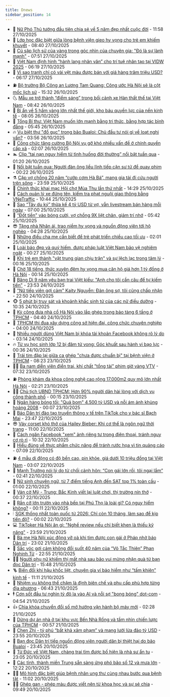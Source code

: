 ```yaml
---
title: Dnews
sidebar_position: 14
---
```


<!-- dantri-dnews:START -->
- 🤠 [Nữ Phó Thủ tướng đầu tiên chia sẻ về 5 năm đẹp nhất cuộc đời](https://dantri.com.vn/noi-vu/nu-pho-thu-tuong-dau-tien-chia-se-ve-5-nam-dep-nhat-cuoc-doi-20251027183614262.htm) - 11:58 27/10/2025
- 🌈 [Lớp học đặc biệt giữa lòng bệnh viện gieo hy vọng cho trẻ em khiếm khuyết](https://dantri.com.vn/suc-khoe/lop-hoc-dac-biet-giua-long-benh-vien-gieo-hy-vong-cho-tre-em-khiem-khuyet-20251022133519452.htm) - 08:40 27/10/2025
- 🐎 [Cú sập lịch sử của vàng trong góc nhìn của chuyên gia: &quot;Đó là sự lành mạnh&quot;](https://dantri.com.vn/kinh-doanh/cu-sap-lich-su-cua-vang-trong-goc-nhin-cua-chuyen-gia-do-la-su-lanh-manh-20251027143707892.htm) - 07:51 27/10/2025
- 👹 [Việt Nam định hình “hành lang nhân văn” cho trí tuệ nhân tạo tại VIDW 2025](https://dantri.com.vn/cong-nghe/viet-nam-dinh-hinh-hanh-lang-nhan-van-cho-tri-tue-nhan-tao-tai-vidw-2025-20251027121410090.htm) - 06:19 27/10/2025
- 🫶 [Vì sao tranh chỉ có vài vệt màu được bán với giá hàng trăm triệu USD?](https://dantri.com.vn/giai-tri/vi-sao-tranh-chi-co-vai-vet-mau-duoc-ban-voi-gia-hang-tram-trieu-usd-20251027121231403.htm) - 06:17 27/10/2025
- ⛽️ [Bộ trưởng Bộ Công an Lương Tam Quang: Công ước Hà Nội sẽ là cột mốc lịch sử](https://dantri.com.vn/thoi-su/bo-truong-bo-cong-an-luong-tam-quang-cong-uoc-ha-noi-se-la-cot-moc-lich-su-20251026222836252.htm) - 15:32 26/10/2025
- 🌜 [Mẫu xe trở thành “điểm sáng” trong bối cảnh xe Hàn thất thế tại Việt Nam](https://dantri.com.vn/o-to-xe-may/mau-xe-tro-thanh-diem-sang-trong-boi-canh-xe-han-that-the-tai-viet-nam-20251025115943757.htm) - 08:42 26/10/2025
- 💪 [Bí ẩn về 5 hầm vàng lớn nhất thế giới, kho báu quyền lực của nền kinh tế](https://dantri.com.vn/kinh-doanh/bi-an-ve-5-ham-vang-lon-nhat-the-gioi-kho-bau-quyen-luc-cua-nen-kinh-te-20251018234145141.htm) - 08:05 26/10/2025
- 🎊 [Tổng Bí thư: Việt Nam muốn lớn mạnh bằng tri thức, bằng hợp tác bình đẳng](https://dantri.com.vn/thoi-su/tong-bi-thu-viet-nam-muon-lon-manh-bang-tri-thuc-bang-hop-tac-binh-dang-20251026122153753.htm) - 05:45 26/10/2025
- 🔥 [Vụ biệt thự &quot;đổ gục&quot; trong bão Bualoi: Chủ đầu tư nói gì về loạt nghi vấn?](https://dantri.com.vn/thoi-su/vu-biet-thu-do-guc-trong-bao-bualoi-chu-dau-tu-noi-gi-ve-loat-nghi-van-20251026103027195.htm) - 03:56 26/10/2025
- 👀 [Công chức tăng cường Bộ Nội vụ gỡ khó nhiều vấn đề ở chính quyền cấp xã](https://dantri.com.vn/noi-vu/cong-chuc-tang-cuong-bo-noi-vu-go-kho-nhieu-van-de-o-chinh-quyen-cap-xa-20251026054541870.htm) - 02:07 26/10/2025
- 🏊 [Clip “tai nạn nguy hiểm từ tình huống đời thường” nổi bật tuần qua](https://dantri.com.vn/cong-nghe/clip-tai-nan-nguy-hiem-tu-tinh-huong-doi-thuong-noi-bat-tuan-qua-20251026032149209.htm) - 01:20 26/10/2025
- 🥸 [Nổi bật tuần qua: Người đàn ông liều lĩnh tiếp cận sư tử để quay phim](https://dantri.com.vn/khoa-hoc/noi-bat-tuan-qua-nguoi-dan-ong-lieu-linh-tiep-can-su-tu-de-quay-phim-20251026041812510.htm) - 00:22 26/10/2025
- ⚗️ [Cặp vợ chồng 20 năm “cướp cơm Hà Bá”, mang gia tài đi cứu người trên sông](https://dantri.com.vn/thoi-su/cap-vo-chong-20-nam-cuop-com-ha-ba-mang-gia-tai-di-cuu-nguoi-tren-song-20251024083134440.htm) - 23:59 25/10/2025
- 🐲 [Chính thức khai mạc Hội chợ Mùa Thu lần thứ nhất](https://dantri.com.vn/kinh-doanh/chinh-thuc-khai-mac-hoi-cho-mua-thu-lan-thu-nhat-20251025210300018.htm) - 14:29 25/10/2025
- 🌁 [Cách quản lý xe đứng tên, kiểm tra phạt nguội giao thông bằng VNeTraffic](https://dantri.com.vn/cong-nghe/cach-quan-ly-xe-dung-ten-kiem-tra-phat-nguoi-giao-thong-bang-vnetraffic-20251025043600724.htm) - 10:44 25/10/2025
- 🧐 [Sao “Tây du ký” thừa kế 4 tỷ USD từ vợ, vẫn livestream bán hàng mỗi ngày](https://dantri.com.vn/giai-tri/sao-tay-du-ky-thua-ke-4-ty-usd-tu-vo-van-livestream-ban-hang-moi-ngay-20251025110146192.htm) - 07:00 25/10/2025
- 👹 [“Đốt tiền&quot; vào bóng cười, vợ chồng 9X liệt chân, giảm trí nhớ](https://dantri.com.vn/suc-khoe/dot-tien-vao-bong-cuoi-vo-chong-9x-liet-chan-giam-tri-nho-20251025105121611.htm) - 05:42 25/10/2025
- 😎 [Tặng nhà Nhân ái, trao niềm hy vọng và nguồn động viên tới hộ nghèo](https://dantri.com.vn/tam-long-nhan-ai/tang-nha-nhan-ai-trao-niem-hy-vong-va-nguon-dong-vien-toi-ho-ngheo-20251025072453243.htm) - 04:28 25/10/2025
- 🤭 [Những điều cha mẹ cần biết để trẻ phát triển chiều cao tối ưu](https://dantri.com.vn/suc-khoe/nhung-dieu-cha-me-can-biet-de-tre-phat-trien-chieu-cao-toi-uu-20251024165644705.htm) - 02:01 25/10/2025
- 🦣 [Loài báo đẹp và quý hiếm, được pháp luật Việt Nam bảo vệ nghiêm ngặt](https://dantri.com.vn/khoa-hoc/loai-bao-dep-va-quy-hiem-duoc-phap-luat-viet-nam-bao-ve-nghiem-ngat-20251025032416622.htm) - 00:27 25/10/2025
- 🙉 [Khi trẻ em thành &quot;vật trung gian chịu trận&quot; và sự lệch lạc trong tâm lý](https://dantri.com.vn/phap-luat/khi-tre-em-thanh-vat-trung-gian-chiu-tran-va-su-lech-lac-trong-tam-ly-20251025004621242.htm) - 00:16 25/10/2025
- 🗽 [Chờ 18 tiếng, thức xuyên đêm hy vọng mua căn hộ giá hơn 1 tỷ đồng ở Hà Nội](https://dantri.com.vn/doi-song/cho-18-tieng-thuc-xuyen-dem-hy-vong-mua-can-ho-gia-hon-1-ty-dong-o-ha-noi-20251025010245617.htm) - 00:14 25/10/2025
- 🐻 [Băng Di 9 năm yêu bạn trai Việt kiều: &quot;Anh cho tôi cần câu để tự kiếm tiền&quot;](https://dantri.com.vn/giai-tri/bang-di-9-nam-yeu-ban-trai-viet-kieu-anh-cho-toi-can-cau-de-tu-kiem-tien-20251024110316374.htm) - 23:53 24/10/2025
- 🫣 [&quot;Nữ tiếp viên gợi cảm&quot; Kaity Nguyễn: Đàn ông sợ, tôi cũng chấp nhận](https://dantri.com.vn/giai-tri/nu-tiep-vien-goi-cam-kaity-nguyen-dan-ong-so-toi-cung-chap-nhan-20251024141846466.htm) - 22:50 24/10/2025
- 🐵 [5 phút bị truy sát và khoảnh khắc sinh tử của các nữ điều dưỡng](https://dantri.com.vn/suc-khoe/5-phut-bi-truy-sat-va-khoanh-khac-sinh-tu-cua-cac-nu-dieu-duong-20251024165609594.htm) - 10:35 24/10/2025
- 🥷 [Kỳ công đưa nhà cổ Hà Nội vào lắp ghép trong bảo tàng 6 tầng ở TPHCM](https://dantri.com.vn/du-lich/ky-cong-dua-nha-co-ha-noi-vao-lap-ghep-trong-bao-tang-6-tang-o-tphcm-20251009172948982.htm) - 04:40 24/10/2025
- 🐻 [TPHCM thi đua xây dựng công sở hiện đại, công chức chuyên nghiệp](https://dantri.com.vn/noi-vu/tphcm-thi-dua-xay-dung-cong-so-hien-dai-cong-chuc-chuyen-nghiep-20251022184114526.htm) - 04:00 24/10/2025
- 🥸 [Nhiều người dùng Việt Nam bị khóa tài khoản Facebook không rõ lý do](https://dantri.com.vn/cong-nghe/nhieu-nguoi-dung-viet-nam-bi-khoa-tai-khoan-facebook-khong-ro-ly-do-20251023032013435.htm) - 03:14 24/10/2025
- 🔥 [Từ vụ học sinh lớp 12 bị đâm tử vong: Góc khuất sau hành vi bạo lực](https://dantri.com.vn/giao-duc/tu-vu-hoc-sinh-lop-12-bi-dam-tu-vong-goc-khuat-sau-hanh-vi-bao-luc-20251023102153840.htm) - 00:36 24/10/2025
- 🥰 [Trái tim đập lại giữa ca ghép &quot;chưa được chuẩn bị&quot; tại bệnh viện ở TPHCM](https://dantri.com.vn/suc-khoe/trai-tim-dap-lai-giua-ca-ghep-chua-duoc-chuan-bi-tai-benh-vien-o-tphcm-20251023150631238.htm) - 08:23 23/10/2025
- 👨‍🏫 [Ba nam diễn viên điển trai, khí chất &quot;tổng tài&quot; phim giờ vàng VTV](https://dantri.com.vn/giai-tri/ba-nam-dien-vien-dien-trai-khi-chat-tong-tai-phim-gio-vang-vtv-20251023104950077.htm) - 07:32 23/10/2025
- ⛽️ [Phòng khám đa khoa công nghệ cao rộng 17.000m2 quy mô lớn nhất Hà Nội](https://dantri.com.vn/suc-khoe/phong-kham-da-khoa-cong-nghe-cao-rong-17000m2-quy-mo-lon-nhat-ha-noi-20251023090607300.htm) - 02:21 23/10/2025
- 🧑‍💻 [Chủ tịch UBND TPHCM: Hơn 90% người dân hài lòng với dịch vụ công thành phố](https://dantri.com.vn/noi-vu/chu-tich-ubnd-tphcm-hon-90-nguoi-dan-hai-long-voi-dich-vu-cong-thanh-pho-20251017190106624.htm) - 00:15 23/10/2025
- 💪 [Ngân hàng bóng tối: &quot;Quả bom&quot; 4.500 tỷ USD và nỗi ám ảnh khủng hoảng 2008](https://dantri.com.vn/kinh-doanh/ngan-hang-bong-toi-qua-bom-4500-ty-usd-va-noi-am-anh-khung-hoang-2008-20251022214713091.htm) - 00:07 23/10/2025
- 🔭 [Báo Dân trí đào tạo truyền thông y tế trên TikTok cho y bác sĩ Bạch Mai](https://dantri.com.vn/suc-khoe/bao-dan-tri-dao-tao-truyen-thong-y-te-tren-tiktok-cho-y-bac-si-bach-mai-20251022233200109.htm) - 23:47 22/10/2025
- 😎 [Váy corset khó thở của Hailey Bieber: Khi cơ thể là ngôn ngữ thời trang](https://dantri.com.vn/giai-tri/vay-corset-kho-tho-cua-hailey-bieber-khi-co-the-la-ngon-ngu-thoi-trang-20251022132641096.htm) - 11:00 22/10/2025
- 🦩 [Cách ngăn Facebook &quot;xem&quot; ảnh riêng tư trong điện thoại, tránh nguy cơ rò rỉ](https://dantri.com.vn/cong-nghe/cach-ngan-facebook-xem-anh-rieng-tu-trong-dien-thoai-tranh-nguy-co-ro-ri-20251022154751036.htm) - 10:32 22/10/2025
- 🐻 [Hiểu đúng về thực phẩm chức năng để tránh rước họa vì tin quảng cáo](https://dantri.com.vn/suc-khoe/hieu-dung-ve-thuc-pham-chuc-nang-de-tranh-ruoc-hoa-vi-tin-quang-cao-20251022105024745.htm) - 07:09 22/10/2025
- ⛽️ [4 mẫu di động có độ bền cao, pin khỏe, giá dưới 10 triệu đồng tại Việt Nam](https://dantri.com.vn/cong-nghe/4-mau-di-dong-co-do-ben-cao-pin-khoe-gia-duoi-10-trieu-dong-tai-viet-nam-20251021234029762.htm) - 03:07 22/10/2025
- 📝 [Mạnh Trường nói lý do từ chối cảnh hôn: “Con gái lớn rồi, tôi ngại lắm”](https://dantri.com.vn/giai-tri/manh-truong-noi-ly-do-tu-choi-canh-hon-con-gai-lon-roi-toi-ngai-lam-20251022081927503.htm) - 02:41 22/10/2025
- 💯 [Nữ sinh chuyên ngữ, từ 7 điểm tiếng Anh đến SAT top 1% toàn cầu](https://dantri.com.vn/giao-duc/nu-sinh-chuyen-ngu-tu-7-diem-tieng-anh-den-sat-top-1-toan-cau-20251021234106984.htm) - 01:00 22/10/2025
- 🤠 [Ván cờ Mỹ - Trung: Bắc Kinh viết lại luật chơi, thị trường nín thở](https://dantri.com.vn/kinh-doanh/van-co-my-trung-bac-kinh-viet-lai-luat-choi-thi-truong-nin-tho-20251021112351991.htm) - 00:37 22/10/2025
- 🧐 [Rắn cỡ lớn trườn vào nhà bếp tại Phú Thọ là loài gì? Có nguy hiểm không?](https://dantri.com.vn/khoa-hoc/ran-co-lon-truon-vao-nha-bep-tai-phu-tho-la-loai-gi-co-nguy-hiem-khong-20251021163656391.htm) - 00:11 22/10/2025
- 🕯 [SGK thống nhất toàn quốc từ 2026: Chỉ còn 10 tháng, làm sao để kịp tiến độ?](https://dantri.com.vn/giao-duc/sgk-thong-nhat-toan-quoc-tu-2026-chi-con-10-thang-lam-sao-de-kip-tien-do-20251022062411006.htm) - 00:02 22/10/2025
- 💻 [TikToker Hà Nội ăn gì: &quot;Nghề review nếu chỉ biết khen là thiếu kỹ năng&quot;](https://dantri.com.vn/cong-nghe/tiktoker-ha-noi-an-gi-nghe-review-neu-chi-biet-khen-la-thieu-ky-nang-20251020192526013.htm) - 23:59 21/10/2025
- 🌋 [Bà mẹ Hà Nội xúc động vỡ oà khi tìm được con gái ở Pháp nhờ báo Dân trí](https://dantri.com.vn/doi-song/ba-me-ha-noi-xuc-dong-vo-oa-khi-tim-duoc-con-gai-o-phap-nho-bao-dan-tri-20251020224141948.htm) - 23:02 21/10/2025
- 🤖 [Sắc vóc gợi cảm không đổi suốt 40 năm của “Võ Tắc Thiên” Phan Nghinh Tử](https://dantri.com.vn/giai-tri/sac-voc-goi-cam-khong-doi-suot-40-nam-cua-vo-tac-thien-phan-nghinh-tu-20251021093959207.htm) - 22:55 21/10/2025
- 🧑‍💻 [Người phụ nữ khiếm thị mất nhà sau bão vui mừng nhận quà từ bạn đọc Dân trí](https://dantri.com.vn/tam-long-nhan-ai/nguoi-phu-nu-khiem-thi-mat-nha-sau-bao-vui-mung-nhan-qua-tu-ban-doc-dan-tri-20251021213818617.htm) - 15:48 21/10/2025
- 🪜 [Biến đổi khí hậu khốc liệt, chuyên gia ví bảo hiểm như “tấm khiên” kinh tế](https://dantri.com.vn/kinh-doanh/bien-doi-khi-hau-khoc-liet-chuyen-gia-vi-bao-hiem-nhu-tam-khien-kinh-te-20251014092801737.htm) - 11:11 21/10/2025
- 🚀 [Nhiệm vụ không thể chậm là định biên chế và phụ cấp phù hợp từng địa phương](https://dantri.com.vn/noi-vu/nhiem-vu-khong-the-cham-la-dinh-bien-che-va-phu-cap-phu-hop-tung-dia-phuong-20251021123301236.htm) - 06:43 21/10/2025
- 🕴 [Cơn sốt đầu tư nghìn tỷ đô la vào AI và nỗi sợ &quot;bong bóng&quot; dot-com](https://dantri.com.vn/cong-nghe/con-sot-dau-tu-nghin-ty-do-la-vao-ai-va-noi-so-bong-bong-dot-com-20251020134738052.htm) - 04:54 21/10/2025
- 👍 [Chìa khóa chuyển đổi số mở hướng vận hành bộ máy mới](https://dantri.com.vn/noi-vu/chia-khoa-chuyen-doi-so-mo-huong-van-hanh-bo-may-moi-20251021092257935.htm) - 02:28 21/10/2025
- 🥳 [Dừng dự án nhà ở tại khu vực Bến Nhà Rồng và tầm nhìn chiến lược của TPHCM](https://dantri.com.vn/thoi-su/dung-du-an-nha-o-tai-khu-vuc-ben-nha-rong-va-tam-nhin-chien-luoc-cua-tphcm-20251020165438239.htm) - 00:57 21/10/2025
- 🥳 [Chen Zhi - tỷ phú “bất khả xâm phạm” và mạng lưới lừa đảo tỷ USD](https://dantri.com.vn/kinh-doanh/chen-zhi-ty-phu-bat-kha-xam-pham-va-mang-luoi-lua-dao-ty-usd-20251016232046906.htm) - 23:55 20/10/2025
- 🦩 [Bạn đọc Dân trí tiếp nguồn động viên người dân bị thiệt hại do bão Bualoi](https://dantri.com.vn/tam-long-nhan-ai/ban-doc-dan-tri-tiep-nguon-dong-vien-nguoi-dan-bi-thiet-hai-do-bao-bualoi-20251020232230168.htm) - 23:45 20/10/2025
- 🗽 [Từ Đức về Việt Nam, chàng trai tìm được bố hiện là nhà sư ẩn tu](https://dantri.com.vn/doi-song/tu-duc-ve-viet-nam-chang-trai-tim-duoc-bo-hien-la-nha-su-an-tu-20251020134808854.htm) - 23:05 20/10/2025
- 🤖 [Các tỉnh, thành miền Trung sẵn sàng ứng phó bão số 12 và mưa lớn](https://dantri.com.vn/thoi-su/cac-tinh-thanh-mien-trung-san-sang-ung-pho-bao-so-12-va-mua-lon-20251020170619769.htm) - 12:22 20/10/2025
- 🧑‍🏫 [Mô hình đặc biệt giúp bệnh nhân ung thư cùng nhau bước qua bệnh tật](https://dantri.com.vn/suc-khoe/mo-hinh-dac-biet-giup-benh-nhan-ung-thu-cung-nhau-buoc-qua-benh-tat-20251020170848258.htm) - 11:02 20/10/2025
- 👨‍🏫 [Ghép gan - phép màu được viết nên từ khoa học và sự sẻ chia](https://dantri.com.vn/suc-khoe/ghep-gan-phep-mau-duoc-viet-nen-tu-khoa-hoc-va-su-se-chia-20251020162230407.htm) - 09:49 20/10/2025<!-- dantri-dnews:END -->

